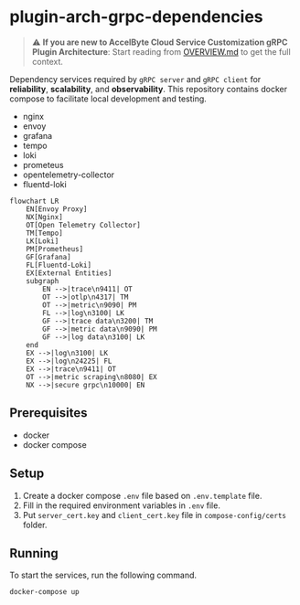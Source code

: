 # plugin-arch-grpc-dependencies

> :warning: **If you are new to AccelByte Cloud Service Customization gRPC Plugin Architecture**: Start reading from [OVERVIEW.md](OVERVIEW.md) to get the full context.

Dependency services required by `gRPC server` and `gRPC client` for **reliability**, **scalability**, and **observability**. This repository contains docker compose to facilitate local development and testing.

- nginx
- envoy
- grafana
- tempo
- loki
- prometeus
- opentelemetry-collector
- fluentd-loki

```mermaid
flowchart LR
	EN[Envoy Proxy]
    NX[Nginx]
	OT[Open Telemetry Collector]
    TM[Tempo]
    LK[Loki]
    PM[Prometheus]
    GF[Grafana]	
    FL[Fluentd-Loki]
    EX[External Entities]
	subgraph 	
        EN -->|trace\n9411| OT
        OT -->|otlp\n4317| TM
        OT -->|metric\n9090| PM
        FL -->|log\n3100| LK
        GF -->|trace data\n3200| TM
        GF -->|metric data\n9090| PM
        GF -->|log data\n3100| LK
    end
    EX -->|log\n3100| LK
    EX -->|log\n24225| FL
    EX -->|trace\n9411| OT
    OT -->|metric scraping\n8080| EX
    NX -->|secure grpc\n10000| EN
```

## Prerequisites

- docker
- docker compose

## Setup

1. Create a docker compose `.env` file based on `.env.template` file. 
2. Fill in the required environment variables in `.env` file.
3. Put `server_cert.key` and `client_cert.key` file in `compose-config/certs` folder.

## Running

To start the services, run the following command.

```
docker-compose up
```